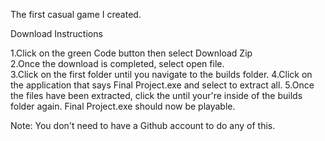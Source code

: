 The first casual game I created. 

Download Instructions

1.Click on the green Code button then select Download Zip       
2.Once the download is completed, select open file.                                                                                                                
3.Click on the first folder until you navigate to the builds folder.
4.Click on the application that says Final Project.exe and select to extract all.
5.Once the files have been extracted, click the until your're inside of the builds folder again. Final Project.exe should now be playable.

Note: You don't need to have a Github account to do any of this.
